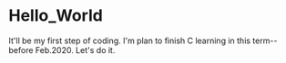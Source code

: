 # Hello_World
It'll be my first step of coding.
I'm plan to finish C learning in this term--before Feb.2020.
Let's do it.
